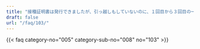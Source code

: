 ```yaml
---
title: "接種証明書は発行できましたが、引っ越しもしていないのに、１回目から３回目の一部の接種記録が表示されません。"
draft: false
url: "/faq/103/"
---
```


{{< faq category-no="005" category-sub-no="008" no="103" >}}
